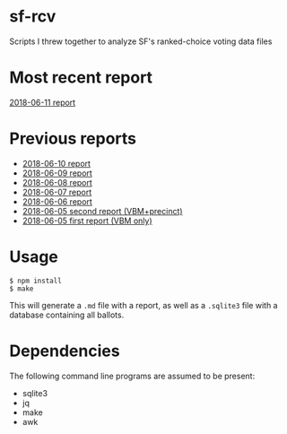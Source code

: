 # sf-rcv
Scripts I threw together to analyze SF's ranked-choice voting data files

# Most recent report
[2018-06-11 report](20180611_report.md)

# Previous reports
- [2018-06-10 report](20180610_report.md)
- [2018-06-09 report](20180609_report.md)
- [2018-06-08 report](20180608_report.md)
- [2018-06-07 report](20180607_report.md)
- [2018-06-06 report](20180606_report.md)
- [2018-06-05 second report (VBM+precinct)](20180605_4_report.md)
- [2018-06-05 first report (VBM only)](20180605_1_report.md)


# Usage

```
$ npm install
$ make
```

This will generate a `.md` file with a report, as well as a `.sqlite3` file
with a database containing all ballots.

# Dependencies

The following command line programs are assumed to be present:
- sqlite3
- jq
- make
- awk
